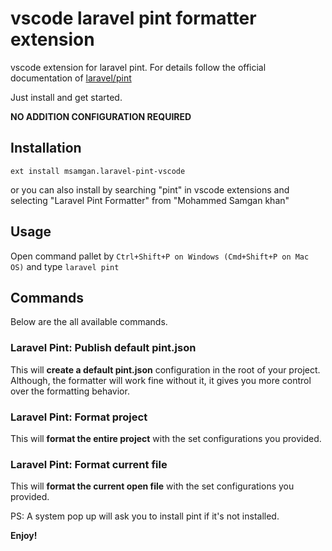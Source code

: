 # vscode laravel pint formatter extension

vscode extension for laravel pint. For details follow the official documentation of [laravel/pint](https://github.com/laravel/pint)

Just install and get started.

**NO ADDITION CONFIGURATION REQUIRED**

## Installation

```shell
ext install msamgan.laravel-pint-vscode
```

or you can also install by searching "pint" in vscode extensions and selecting "Laravel Pint Formatter" from "Mohammed Samgan khan"

## Usage

Open command pallet by `Ctrl+Shift+P on Windows (Cmd+Shift+P on Mac OS)` and type `laravel pint`

## Commands

Below are the all available commands.

### Laravel Pint: Publish default pint.json

This will **create a default pint.json** configuration in the root of your project. Although, the formatter will work fine without it, it gives you more control over the formatting behavior.

### Laravel Pint: Format project

This will **format the entire project** with the set configurations you provided.

### Laravel Pint: Format current file

This will **format the current open file** with the set configurations you provided.

PS: A system pop up will ask you to install pint if it's not installed.

**Enjoy!**

